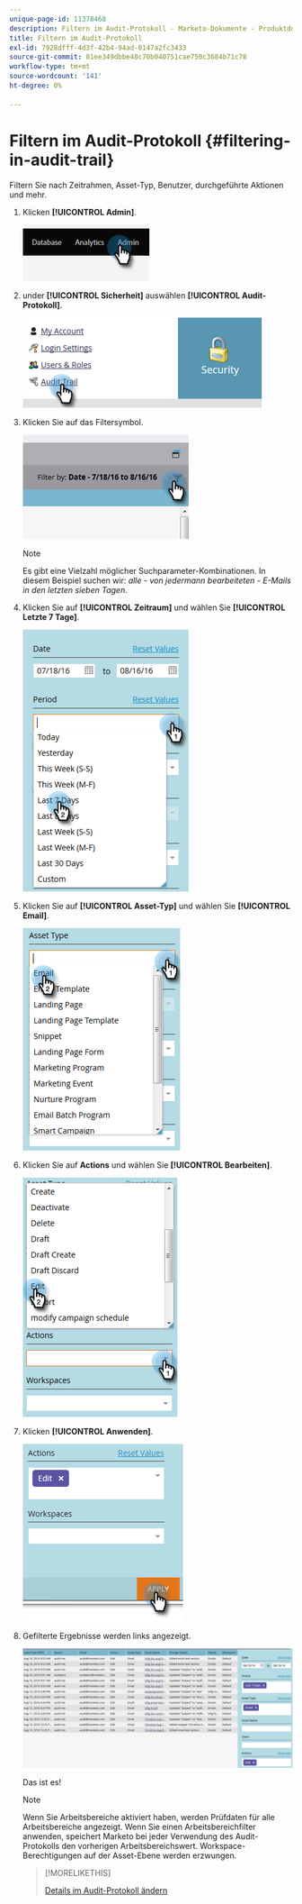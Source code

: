 ```yaml
---
unique-page-id: 11378468
description: Filtern im Audit-Protokoll - Marketo-Dokumente - Produktdokumentation
title: Filtern im Audit-Protokoll
exl-id: 7928dfff-4d3f-42b4-94ad-0147a2fc3433
source-git-commit: 81ee349dbbe48c70b040751cae750c3684b71c78
workflow-type: tm+mt
source-wordcount: '141'
ht-degree: 0%

---
```


# Filtern im Audit-Protokoll {#filtering-in-audit-trail}

Filtern Sie nach Zeitrahmen, Asset-Typ, Benutzer, durchgeführte Aktionen und mehr.

1. Klicken **[!UICONTROL Admin]**.

   ![](assets/filtering-in-audit-trail-1.png)

1. under **[!UICONTROL Sicherheit]** auswählen **[!UICONTROL Audit-Protokoll]**.

   ![](assets/filtering-in-audit-trail-2.png)

1. Klicken Sie auf das Filtersymbol.

   ![](assets/filtering-in-audit-trail-3.png)

   >[!NOTE]
   >
   >Es gibt eine Vielzahl möglicher Suchparameter-Kombinationen. In diesem Beispiel suchen wir: _alle - von jedermann bearbeiteten - E-Mails in den letzten sieben Tagen_.

1. Klicken Sie auf **[!UICONTROL Zeitraum]** und wählen Sie **[!UICONTROL Letzte 7 Tage]**.

   ![](assets/filtering-in-audit-trail-4.png)

1. Klicken Sie auf **[!UICONTROL Asset-Typ]** und wählen Sie **[!UICONTROL Email]**.

   ![](assets/filtering-in-audit-trail-5.png)

1. Klicken Sie auf **Actions** und wählen Sie **[!UICONTROL Bearbeiten]**.

   ![](assets/filtering-in-audit-trail-6.png)

1. Klicken **[!UICONTROL Anwenden]**.

   ![](assets/filtering-in-audit-trail-7.png)

1. Gefilterte Ergebnisse werden links angezeigt.

   ![](assets/filtering-in-audit-trail-8.png)

   Das ist es!

   >[!NOTE]
   >
   >Wenn Sie Arbeitsbereiche aktiviert haben, werden Prüfdaten für alle Arbeitsbereiche angezeigt. Wenn Sie einen Arbeitsbereichfilter anwenden, speichert Marketo bei jeder Verwendung des Audit-Protokolls den vorherigen Arbeitsbereichswert. Workspace-Berechtigungen auf der Asset-Ebene werden erzwungen.

   >[!MORELIKETHIS]
   >
   >[Details im Audit-Protokoll ändern](/help/marketo/product-docs/administration/audit-trail/change-details-in-audit-trail.md)
